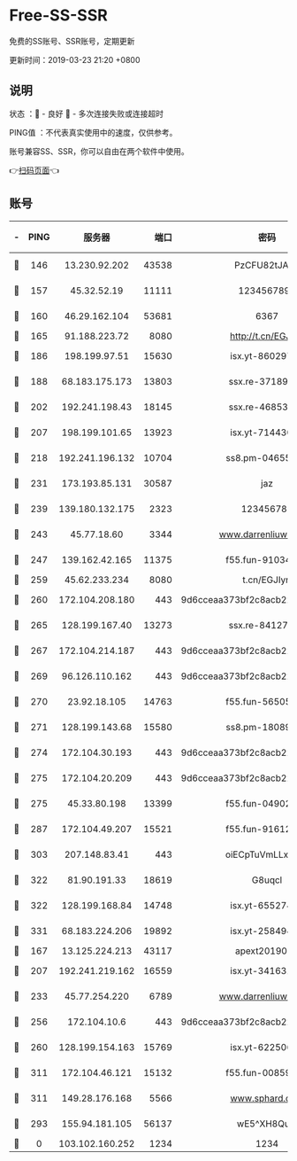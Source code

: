 # Free-SS-SSR

免费的SS账号、SSR账号，定期更新

更新时间：2019-03-23 21:20 +0800

## 说明

状态     ：🙂 - 良好 🙁 - 多次连接失败或连接超时

PING值   ：不代表真实使用中的速度，仅供参考。

账号兼容SS、SSR，你可以自由在两个软件中使用。

👉[扫码页面](https://liesauer.github.io/Free-SS-SSR/)👈

## 账号

|-|PING|服务器|端口|密码|加密方式|区域|
|:----:|:----:|:-----:|-----:|:----:|:----:|:----:|
|🙂|146|13.230.92.202|43538|PzCFU82tJAdZ|aes-256-cfb|JP|
|🙂|157|45.32.52.19|11111|1234567890|aes-256-cfb|JP|
|🙂|160|46.29.162.104|53681|6367|aes-128-ctr|RU|
|🙂|165|91.188.223.72|8080|http://t.cn/EGJIyrl|rc4-md5|RU|
|🙂|186|198.199.97.51|15630|isx.yt-86029776|aes-256-cfb|US|
|🙂|188|68.183.175.173|13803|ssx.re-37189274|aes-256-cfb|US|
|🙂|202|192.241.198.43|18145|ssx.re-46853856|aes-256-cfb|US|
|🙂|207|198.199.101.65|13923|isx.yt-71443072|aes-256-cfb|US|
|🙂|218|192.241.196.132|10704|ss8.pm-04655152|aes-256-cfb|US|
|🙂|231|173.193.85.131|30587|jaz|aes-256-cfb|US|
|🙂|239|139.180.132.175|2323|123456789|aes-256-cfb|SG|
|🙂|243|45.77.18.60|3344|www.darrenliuwei.com|aes-256-cfb|JP|
|🙂|247|139.162.42.165|11375|f55.fun-91034656|aes-256-cfb|SG|
|🙂|259|45.62.233.234|8080|t.cn/EGJIyrl|rc4-md5|CA|
|🙂|260|172.104.208.180|443|9d6cceaa373bf2c8acb22e60b6a58be6|aes-256-cfb|US|
|🙂|265|128.199.167.40|13273|ssx.re-84127043|aes-256-cfb|SG|
|🙂|267|172.104.214.187|443|9d6cceaa373bf2c8acb22e60b6a58be6|aes-256-cfb|US|
|🙂|269|96.126.110.162|443|9d6cceaa373bf2c8acb22e60b6a58be6|aes-256-cfb|US|
|🙂|270|23.92.18.105|14763|f55.fun-56505886|aes-256-cfb|US|
|🙂|271|128.199.143.68|15580|ss8.pm-18089615|aes-256-cfb|SG|
|🙂|274|172.104.30.193|443|9d6cceaa373bf2c8acb22e60b6a58be6|aes-256-cfb|US|
|🙂|275|172.104.20.209|443|9d6cceaa373bf2c8acb22e60b6a58be6|aes-256-cfb|US|
|🙂|275|45.33.80.198|13399|f55.fun-04902399|aes-256-cfb|US|
|🙂|287|172.104.49.207|15521|f55.fun-91612366|aes-256-cfb|SG|
|🙂|303|207.148.83.41|443|oiECpTuVmLLxk4Ts|aes-256-cfb|AU|
|🙂|322|81.90.191.33|18619|G8uqcl|aes-256-cfb|US|
|🙂|322|128.199.168.84|14748|isx.yt-65527491|aes-256-cfb|SG|
|🙂|331|68.183.224.206|19892|isx.yt-25849474|aes-256-cfb|SG|
|🙂|167|13.125.224.213|43117|apext2019005|chacha20|KR|
|🙂|207|192.241.219.162|16559|isx.yt-34163162|aes-256-cfb|US|
|🙂|233|45.77.254.220|6789|www.darrenliuwei.com|aes-256-cfb|SG|
|🙂|256|172.104.10.6|443|9d6cceaa373bf2c8acb22e60b6a58be6|aes-256-cfb|US|
|🙂|260|128.199.154.163|15769|isx.yt-62250628|aes-256-cfb|SG|
|🙂|311|172.104.46.121|15132|f55.fun-00859364|aes-256-cfb|SG|
|🙂|311|149.28.176.168|5566|www.sphard.com|aes-256-cfb|AU|
|🙁|293|155.94.181.105|56137|wE5^XH8Quw|aes-256-cfb|US|
|🙁|0|103.102.160.252|1234|1234|rc4-md5|JP|
